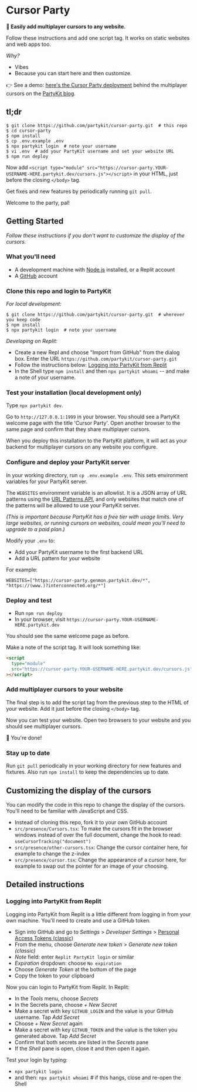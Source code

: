 # Cursor Party

**🎈 Easily add multiplayer cursors to any website.**

Follow these instructions and add one script tag. It works on static websites and web apps too.

_Why?_

- Vibes
- Because you can start here and then customize.

👉 See a demo: [here's the Cursor Party deployment](https://cursor-party.labs.partykit.dev) behind the multiplayer cursors on the [PartyKit blog](https://blog.partykit.io).

## tl;dr

```console
$ git clone https://github.com/partykit/cursor-party.git  # this repo
$ cd cursor-party
$ npm install
$ cp .env.example .env
$ npx partykit login  # note your username
$ vi .env  # add your PartyKit username and set your website URL
$ npm run deploy
```

Now add `<script type="module" src="https://cursor-party.YOUR-USERNAME-HERE.partykit.dev/cursors.js"></script>` in your HTML, just before the closing `</body>` tag.

Get fixes and new features by periodically running `git pull`.

Welcome to the party, pal!

## Getting Started

_Follow these instructions if you don't want to customize the display of the cursors._

### What you'll need

- A development machine with [Node.js](https://nodejs.org/en/) installed, or a Replit account
- A [GitHub](https://github.com) account

### Clone this repo and login to PartyKit

_For local development:_

```console
$ git clone https://github.com/partykit/cursor-party.git  # wherever you keep code
$ npm install
$ npx partykit login  # note your username
```

_Developing on Replit:_

- Create a new Repl and choose "Import from GitHub" from the dialog box. Enter the URL `https://github.com/partykit/cursor-party.git`
- Follow the instructions below: [Logging into PartyKit from Replit](#logging-into-partykit-from-replit)
- In the Shell type `npm install` and then `npx partykit whoami` -- and make a note of your username.

### Test your installation (local development only)

Type `npx partykit dev`.

Go to `http://127.0.0.1:1999` in your browser. You should see a PartyKit welcome page with the title 'Cursor Party'. Open another browser to the same page and confirm that they share multiplayer cursors.

When you deploy this installation to the PartyKit platform, it will act as your backend for multiplayer cursors on any website you configure.

### Configure and deploy your PartyKit server

In your working directory, run `cp .env.example .env`. This sets environment variables for your PartyKit server.

The `WEBSITES` environment variable is an allowlist. It is a JSON array of URL patterns using the [URL Patterns API](https://developer.mozilla.org/en-US/docs/Web/API/URL_Pattern_API), and only websites that match one of the patterns will be allowed to use your PartyKit server.

_(This is important because PartyKit has a free tier with usage limits. Very large websites, or running cursors on websites, could mean you'll need to upgrade to a paid plan.)_

Modify your `.env` to:

- Add your PartyKit username to the first backend URL
- Add a URL pattern for your website

For example:

```env
WEBSITES=["https://cursor-party.genmon.partykit.dev/*", "https://(www.)?interconnected.org/*"]
```

### Deploy and test

- Run `npm run deploy`
- In your browser, visit `https://cursor-party.YOUR-USERNAME-HERE.partykit.dev`

You should see the same welcome page as before.

Make a note of the script tag. It will look something like:

```html
<script
  type="module"
  src="https://cursor-party.YOUR-USERNAME-HERE.partykit.dev/cursors.js"
></script>
```

### Add multiplayer cursors to your website

The final step is to add the script tag from the previous step to the HTML of your website. Add it just before the closing `</body>` tag.

Now you can test your website. Open two browsers to your website and you should see multiplayer cursors.

🎈 You're done!

### Stay up to date

Run `git pull` periodically in your working directory for new features and fixtures. Also run `npm install` to keep the dependencies up to date.

## Customizing the display of the cursors

You can modify the code in this repo to change the display of the cursors. You'll need to be familiar with JavaScript and CSS.

- Instead of cloning this repo, fork it to your own GitHub account
- `src/presence/Cursors.tsx`: To make the cursors fit in the browser windows instead of over the full document, change the hook to read: `useCursorTracking("document")`
- `src/presence/other-cursors.tsx`: Change the cursor container here, for example to change the z-index
- `src/presence/cursor.tsx`: Change the appearance of a cursor here, for example to swap out the pointer for an image of your choosing.

## Detailed instructions

### Logging into PartyKit from Replit

Logging into PartyKit from Replit is a little different from logging in from your own machine. You'll need to create and use a GitHub token.

- Sign into GitHub and go to _Settings_ > _Developer Settings_ > [Personal Access Tokens (classic)](https://github.com/settings/tokens)
- From the menu, choose _Generate new token_ > _Generate new token (classic)_
- _Note_ field: enter `Replit PartyKit login` or similar
- _Expiration_ dropdown: choose `No expiration`
- Choose _Generate Token_ at the bottom of the page
- Copy the token to your clipboard

Now you can login to PartyKit from Replit. In Replit:

- In the _Tools_ menu, choose _Secrets_
- In the Secrets pane, choose _+ New Secret_
- Make a secret with key `GITHUB_LOGIN` and the value is your GitHub username. Tap _Add Secret_
- Choose _+ New Secret_ again
- Make a secret with key `GITHUB_TOKEN` and the value is the token you generated above. Tap _Add Secret_
- Confirm that both secrets are listed in the _Secrets_ pane
- If the _Shell_ pane is open, close it and then open it again.

Test your login by typing:

- `npx partykit login`
- and then: `npx partykit whoami` # if this hangs, close and re-open the Shell
